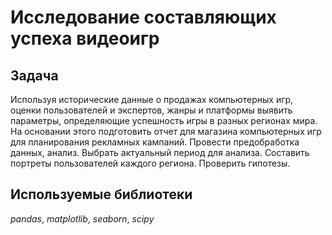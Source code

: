 # Исследование составляющих успеха видеоигр

## Задача

Используя исторические данные о продажах компьютерных игр, оценки пользователей и экспертов, жанры и платформы выявить параметры, определяющие успешность игры в разных регионах мира. На основании этого подготовить отчет для магазина компьютерных игр для планирования рекламных кампаний. Провести предобработка данных, анализ. Выбрать актуальный период для анализа. Составить портреты пользователей каждого региона. Проверить гипотезы.

## Используемые библиотеки
*pandas*, *matplotlib*, *seaborn*, *scipy*

